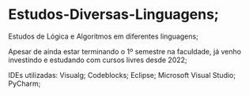 # Estudos-Diversas-Linguagens;
 Estudos de Lógica e Algoritmos em diferentes linguagens;
 
 Apesar de ainda estar terminando o 1º semestre na faculdade, já venho investindo e estudando com cursos livres desde 2022;

 IDEs utilizadas: Visualg; Codeblocks; Eclipse; Microsoft Visual Studio; PyCharm;
